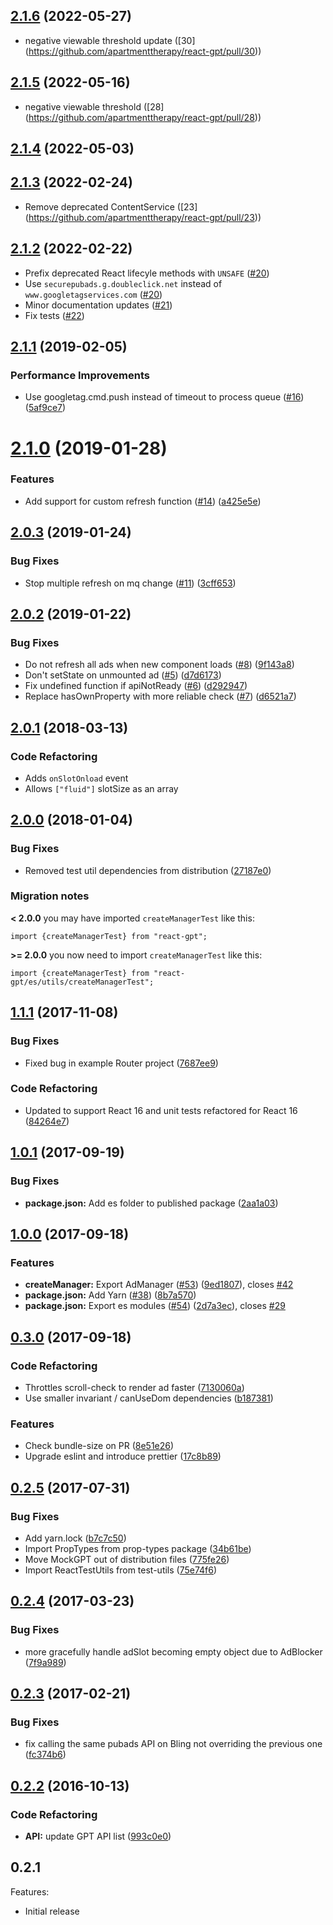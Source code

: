 <a name="2.1.6"></a>
## [2.1.6](https://github.com/apartmenttherapy/react-gpt/compare/v2.1.5...v2.1.6) (2022-05-27)

* negative viewable threshold update ([30] (https://github.com/apartmenttherapy/react-gpt/pull/30))


<a name="2.1.5"></a>
## [2.1.5](https://github.com/apartmenttherapy/react-gpt/compare/v2.1.4...v2.1.5) (2022-05-16)

* negative viewable threshold ([28] (https://github.com/apartmenttherapy/react-gpt/pull/28))

<a name="2.1.4"></a>
## [2.1.4](https://github.com/apartmenttherapy/react-gpt/compare/v2.1.3...v2.1.4) (2022-05-03)



<a name="2.1.3"></a>
## [2.1.3](https://github.com/apartmenttherapy/react-gpt/compare/v2.1.2...v2.1.3) (2022-02-24)

* Remove deprecated ContentService ([23] (https://github.com/apartmenttherapy/react-gpt/pull/23))

<a name="2.1.2"></a>
## [2.1.2](https://github.com/apartmenttherapy/react-gpt/compare/v2.1.1...v2.1.2) (2022-02-22)

* Prefix deprecated React lifecyle methods with `UNSAFE` ([#20](https://github.com/apartmenttherapy/react-gpt/pull/20))
* Use `securepubads.g.doubleclick.net` instead of `www.googletagservices.com` ([#20](https://github.com/apartmenttherapy/react-gpt/pull/20))
* Minor documentation updates ([#21](https://github.com/apartmenttherapy/react-gpt/pull/21))
* Fix tests ([#22](https://github.com/apartmenttherapy/react-gpt/pull/22))


<a name="2.1.1"></a>
## [2.1.1](https://github.com/apartmenttherapy/react-gpt/compare/v2.1.0...v2.1.1) (2019-02-05)


### Performance Improvements

* Use googletag.cmd.push instead of timeout to process queue ([#16](https://github.com/apartmenttherapy/react-gpt/issues/16)) ([5af9ce7](https://github.com/apartmenttherapy/react-gpt/commit/5af9ce7))



<a name="2.1.0"></a>
# [2.1.0](https://github.com/apartmenttherapy/react-gpt/compare/v2.0.3...v2.1.0) (2019-01-28)


### Features

* Add support for custom refresh function ([#14](https://github.com/apartmenttherapy/react-gpt/issues/14)) ([a425e5e](https://github.com/apartmenttherapy/react-gpt/commit/a425e5e))



<a name="2.0.3"></a>
## [2.0.3](https://github.com/apartmenttherapy/react-gpt/compare/v2.0.2...v2.0.3) (2019-01-24)


### Bug Fixes

* Stop multiple refresh on mq change ([#11](https://github.com/apartmenttherapy/react-gpt/issues/11)) ([3cff653](https://github.com/apartmenttherapy/react-gpt/commit/3cff653))



<a name="2.0.2"></a>
## [2.0.2](https://github.com/apartmenttherapy/react-gpt/compare/v2.0.1...v2.0.2) (2019-01-22)


### Bug Fixes

* Do not refresh all ads when new component loads ([#8](https://github.com/apartmenttherapy/react-gpt/issues/8)) ([9f143a8](https://github.com/apartmenttherapy/react-gpt/commit/9f143a8))
* Don't setState on unmounted ad ([#5](https://github.com/apartmenttherapy/react-gpt/issues/5)) ([d7d6173](https://github.com/apartmenttherapy/react-gpt/commit/d7d6173))
* Fix undefined function if apiNotReady ([#6](https://github.com/apartmenttherapy/react-gpt/issues/6)) ([d292947](https://github.com/apartmenttherapy/react-gpt/commit/d292947))
* Replace hasOwnProperty with more reliable check ([#7](https://github.com/apartmenttherapy/react-gpt/issues/7)) ([d6521a7](https://github.com/apartmenttherapy/react-gpt/commit/d6521a7))



<a name="2.0.1"></a>

## [2.0.1](https://github.com/nfl/react-gpt/compare/v2.0.0...v2.0.1) (2018-03-13)

### Code Refactoring

* Adds `onSlotOnload` event
* Allows `["fluid"]` slotSize as an array

<a name="2.0.0"></a>

## [2.0.0](https://github.com/nfl/react-gpt/compare/v1.1.1...v2.0.0) (2018-01-04)

### Bug Fixes

* Removed test util dependencies from distribution ([27187e0](https://github.com/nfl/react-gpt/commit/27187e0))

### Migration notes

**< 2.0.0** you may have imported `createManagerTest` like this:

```
import {createManagerTest} from "react-gpt";
```

**>= 2.0.0** you now need to import `createManagerTest` like this:

```
import {createManagerTest} from "react-gpt/es/utils/createManagerTest";
```

<a name="1.1.1"></a>

## [1.1.1](https://github.com/nfl/react-gpt/compare/v1.0.1...v1.1.1) (2017-11-08)

### Bug Fixes

* Fixed bug in example Router project ([7687ee9](https://github.com/nfl/react-gpt/commit/7687ee9))

### Code Refactoring

* Updated to support React 16 and unit tests refactored for React 16 ([84264e7](https://github.com/nfl/react-gpt/commit/84264e7))

<a name="1.0.1"></a>

## [1.0.1](https://github.com/nfl/react-gpt/compare/v1.0.0...v1.0.1) (2017-09-19)

### Bug Fixes

* **package.json:** Add es folder to published package ([2aa1a03](https://github.com/nfl/react-gpt/commit/2aa1a03))

<a name="1.0.0"></a>

## [1.0.0](https://github.com/nfl/react-gpt/compare/v0.3.0...v1.0.0) (2017-09-18)

### Features

* **createManager:** Export AdManager ([#53](https://github.com/nfl/react-gpt/issues/53)) ([9ed1807](https://github.com/nfl/react-gpt/commit/9ed1807)), closes [#42](https://github.com/nfl/react-gpt/issues/42)
* **package.json:** Add Yarn ([#38](https://github.com/nfl/react-gpt/issues/38)) ([8b7a570](https://github.com/nfl/react-gpt/commit/8b7a570))
* **package.json:** Export es modules ([#54](https://github.com/nfl/react-gpt/issues/54)) ([2d7a3ec](https://github.com/nfl/react-gpt/commit/2d7a3ec)), closes [#29](https://github.com/nfl/react-gpt/issues/29)

<a name="0.3.0"></a>

## [0.3.0](https://github.com/nfl/react-gpt/compare/v0.2.5...v0.3.0) (2017-09-18)

### Code Refactoring

* Throttles scroll-check to render ad faster ([7130060a](https://github.com/nfl/react-gpt/commit/7130060a))
* Use smaller invariant / canUseDom dependencies ([b187381](https://github.com/nfl/react-gpt/commit/b187381))

### Features

* Check bundle-size on PR ([8e51e26](https://github.com/nfl/react-gpt/commit/8e51e26))
* Upgrade eslint and introduce prettier ([17c8b89](https://github.com/nfl/react-gpt/commit/17c8b89))

<a name="0.2.5"></a>

## [0.2.5](https://github.com/nfl/react-gpt/compare/v0.2.4...v0.2.5) (2017-07-31)

### Bug Fixes

* Add yarn.lock ([b7c7c50](https://github.com/nfl/react-gpt/commit/b7c7c50))
* Import PropTypes from prop-types package ([34b61be](https://github.com/nfl/react-gpt/commit/34b61be))
* Move MockGPT out of distribution files ([775fe26](https://github.com/nfl/react-gpt/commit/775fe26))
* Import ReactTestUtils from test-utils ([75e74f6](https://github.com/nfl/react-gpt/commit/75e74f6))

<a name="0.2.4"></a>

## [0.2.4](https://github.com/nfl/react-gpt/compare/v0.2.3...v0.2.4) (2017-03-23)

### Bug Fixes

* more gracefully handle adSlot becoming empty object due to AdBlocker ([7f9a989](https://github.com/nfl/react-gpt/commit/7f9a989))

<a name="0.2.3"></a>

## [0.2.3](https://github.com/nfl/react-gpt/compare/v0.2.2...v0.2.3) (2017-02-21)

### Bug Fixes

* fix calling the same pubads API on Bling not overriding the previous one ([fc374b6](https://github.com/nfl/react-gpt/commit/fc374b6))

<a name="0.2.2"></a>

## [0.2.2](https://github.com/nfl/react-gpt/compare/v0.2.1...v0.2.2) (2016-10-13)

### Code Refactoring

* **API:** update GPT API list ([993c0e0](https://github.com/nfl/react-gpt/commit/993c0e0))

## 0.2.1

Features:

* Initial release
